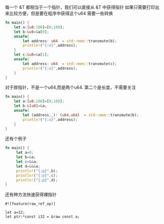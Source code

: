 每一个 &T 都相当于一个指针，我们可以直接从 &T 中获得指针
如果只需要打印出来比较方便，但是要在程序中获得这个u64 需要一些转换

```rust
fn main() {
    let a:[u8;100]=[0;100];
    let b:&u8=&a[0];
    unsafe{
        let address: u64  = std::mem::transmute(b);
        println!("{:x}",address);
    }
    let c:&u8=&a[1];
    unsafe{
        let address: u64  = std::mem::transmute(c);
        println!("{:x}",address);
    }
}
```


对于胖指针，不是一个u64,而是两个u64. 第二个是长度，不需要关注

```rust
fn main() {
    let a:[u8;100]=[0;100];
    let b:&[u8]=&a;
    unsafe{
        let (address,_): (u64,u64)  = std::mem::transmute(b);
        println!("{:x}",address);
    }
}
```

还有个例子

```rust
fn main() {
     let a=0;
     let b=&a;
     let c=&&a;
     let d=&&&a;
     println!("{:p}",b);
     println!("{:p}",c);
     println!("{:p}",d);
}
```

还有种方法快速获得裸指针

```
#![feature(raw_ref_op)]

let a=12;
let ptr:*const i32 = &raw const a;
```
